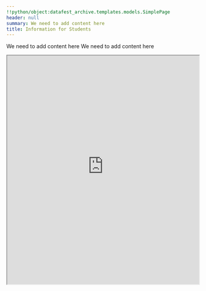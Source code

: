 ```yaml
---
!!python/object:datafest_archive.templates.models.SimplePage
header: null
summary: We need to add content here
title: Information for Students
---
```


We need to add content here
We need to add content here

<iframe width="100%" height="600px" src="https://cdn.forms-content.sg-form.com/7bdb3fe1-3d1f-11ee-878b-e67ccd8f6556"/>
